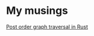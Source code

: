# My musings

[Post order graph traversal in Rust](posts/2022-07-21-post-order-graph-traversal.html)
